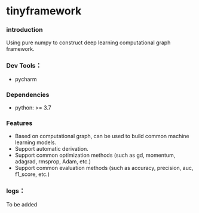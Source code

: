 # tinyframework

### introduction
Using pure numpy to construct deep learning computational graph framework.

### Dev Tools： 
- pycharm

### Dependencies
- python: >= 3.7

### Features
- Based on computational graph, can be used to build common machine learning models.
- Support automatic derivation.
- Support common optimization methods (such as gd, momentum, adagrad, rmsprop, Adam, etc.)
- Support common evaluation methods (such as accuracy, precision, auc, f1_score, etc.)

### logs：
To be added
